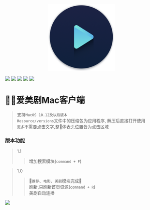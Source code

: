 <p align="center">
  <img src="iMeiJu_Mac/Assets.xcassets/AppIcon.appiconset/icon_512x512@2x.png" width="220" alt="Banner" />
</p>

![](https://img.shields.io/badge/platform-MacOS^10.12-blue.svg)
![](https://img.shields.io/badge/verison-v1.1-green.svg)
![](https://img.shields.io/github/watchers/imeiju/iMeiju_Mac.svg?style=social)
![](https://img.shields.io/github/stars/imeiju/iMeiJu_Mac.svg?style=social)
![](https://img.shields.io/github/forks/imeiju/iMeiju_Mac.svg?style=social)

# 爱美剧Mac客户端

> 支持`MacOS 10.12及以后版本`\
> `Resource/versions`文件中的压缩包为应用程序, 解压后直接打开使用\
> `更多`不需要点击文字,整体表头位置皆为点击区域

### 版本功能
> 1.1
>> 增加搜索模块(`command + F`)

> 1.0
>> `推荐`、`电影`、`美剧`模块完成\
>> 刷新,只刷新首页资源(`command + R`)\
>> 美剧自动连播 

![](Resource/imgs/preview.gif)